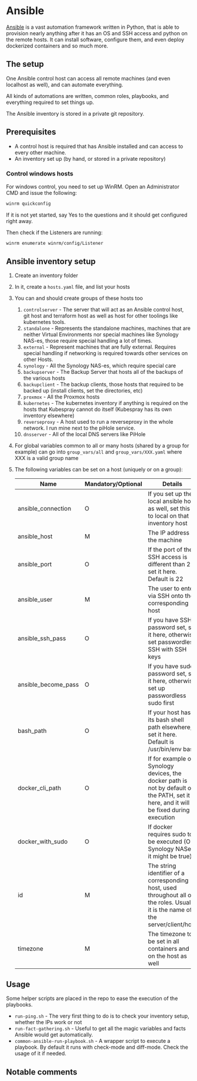 # Ansible

[Ansible](https://docs.ansible.com/) is a vast automation framework written in Python, that is able to provision nearly anything after it has an OS and SSH access and python on the remote hosts. It can install software, configure them, and even deploy dockerized containers and so much more.

## The setup

One Ansible control host can access all remote machines (and even localhost as well), and can automate everything.

All kinds of automations are written, common roles, playbooks, and everything required to set things up.

The Ansible inventory is stored in a private git repository.

## Prerequisites

- A control host is required that has Ansible installed and can access to every other machine.
- An inventory set up (by hand, or stored in a private repository)

### Control windows hosts

For windows control, you need to set up WinRM. Open an Administrator CMD and issue the following:

```bash
winrm quickconfig
```

If it is not yet started, say Yes to the questions and it should get configured right away.

Then check if the Listeners are running:

```bash
winrm enumerate winrm/config/Listener
```

## Ansible inventory setup

1. Create an inventory folder
2. In it, create a `hosts.yaml` file, and list your hosts
3. You can and should create groups of these hosts too
   1. `controlserver` - The server that will act as an Ansible control host, git host and terraform host as well as host for other toolings like kubernetes tools.
   2. `standalone` - Represents the standalone machines, machines that are neither Virtual Environments nor special machines like Synology NAS-es, those require special handling a lot of times.
   3. `external` - Represent machines that are fully external. Requires special handling if networking is required towards other services on other Hosts.
   4. `synology` - All the Synology NAS-es, which require special care
   5. `backupserver` - The Backup Server that hosts all of the backups of the various hosts
   6. `backupclient` - The backup clients, those hosts that required to be backed up (install clients, set the directories, etc)
   7. `proxmox` - All the Proxmox hosts
   8. `kubernetes` - The kubernetes inventory if anything is required on the hosts that Kubespray cannot do itself (Kubespray has its own inventory elsewhere)
   9. `reverseproxy` - A host used to run a reverseproxy in the whole network. I run mine next to the piHole service.
   10. `dnsserver` - All of the local DNS servers like PiHole
4. For global variables common to all or many hosts (shared by a group for example) can go into `group_vars/all` and `group_vars/XXX.yaml` where XXX is a valid group name
5. The following variables can be set on a host (uniquely or on a group):

    | Name | Mandatory/Optional | Details |
    |------|--------------------|---------|
    |ansible_connection|O|If you set up the local ansible host as well, set this to local on that inventory host|
    |ansible_host|M|The IP address of the machine|
    |ansible_port|O|If the port of the SSH access is different than 22, set it here. Default is 22|
    |ansible_user|M|The user to enter via SSH onto the corresponding host|
    |ansible_ssh_pass|O|If you have SSH password set, set it here, otherwise set passwordless SSH with SSH keys|
    |ansible_become_pass|O|If you have sudo password set, set it here, otherwise set up passwordless sudo first|
    |bash_path|O|If your host has its bash shell path elsewhere, set it here. Default is /usr/bin/env bash|
    |docker_cli_path|O|If for example on Synology devices, the docker path is not by default on the PATH, set it here, and it will be fixed during execution|
    |docker_with_sudo|O|If docker requires sudo to be executed (On Synology NASes it might be true)|
    |id|M|The string identifier of a corresponding host, used throughout all of the roles. Usually it is the name of the server/client/host|
    |timezone|M|The timezone to be set in all containers and on the host as well|

## Usage

Some helper scripts are placed in the repo to ease the execution of the playbooks.

- `run-ping.sh` - The very first thing to do is to check your inventory setup, whether the IPs work or not
- `run-fact-gathering.sh` - Useful to get all the magic variables and facts Ansible would get automatically.
- `common-ansible-run-playbook.sh` - A wrapper script to execute a playbook. By default it runs with check-mode and diff-mode. Check the usage of it if needed.

## Notable comments
